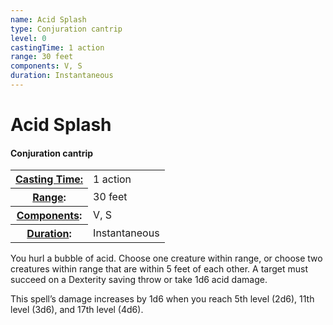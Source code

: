 ```yaml
---
name: Acid Splash
type: Conjuration cantrip
level: 0
castingTime: 1 action
range: 30 feet
components: V, S
duration: Instantaneous
---
```


Acid Splash
===========

#### Conjuration cantrip

<table cellspacing="0" class="statBlock"><tbody><tr><th><a href="/srd/spellcasting/castingASpell.htm#castingTime">Casting Time:</a></th><td>1 action</td></tr><tr><th><a href="/srd/spellcasting/castingASpell.htm#range">Range</a>:</th><td>30 feet</td></tr><tr><th><a href="/srd/spellcasting/castingASpell.htm#components">Components</a>:</th><td>V, S</td></tr><tr><th><a href="/srd/spellcasting/castingASpell.htm#duration">Duration</a>:</th><td>Instantaneous</td></tr></tbody></table>

You hurl a bubble of acid. Choose one creature within range, or choose two creatures within range that are within 5 feet of each other. A target must succeed on a Dexterity saving throw or take 1d6 acid damage.

This spell’s damage increases by 1d6 when you reach 5th level (2d6), 11th level (3d6), and 17th level (4d6).